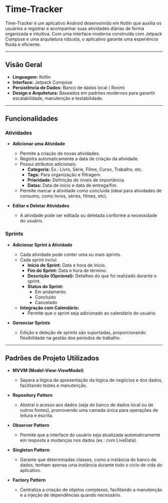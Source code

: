 # Time-Tracker

Time-Tracker é um aplicativo Android desenvolvido em Kotlin que auxilia os usuários a registrar e acompanhar suas atividades diárias de forma organizada e intuitiva. Com uma interface moderna construída com Jetpack Compose e uma arquitetura robusta, o aplicativo garante uma experiência fluida e eficiente.

---

## Visão Geral

- **Linguagem:** Kotlin
- **Interface:** Jetpack Compose
- **Persistência de Dados:** Banco de dados local ( Room)
- **Design e Arquitetura:** Baseados em padrões modernos para garantir escalabilidade, manutenção e testabilidade.

---

## Funcionalidades

### Atividades

- **Adicionar uma Atividade**
  - Permite a criação de novas atividades.
  - Registra automaticamente a data de criação da atividade.
  - Possui atributos adicionais:
    - **Categoria:** Ex.: Livro, Série, Filme, Curso, Trabalho, etc.
    - **Tags:** Para organização e filtragem.
    - **Prioridade:** Definição de níveis de importância.
    - **Datas:** Data de início e data de entrega/fim.
  - Permite marcar a atividade como concluída (ideal para atividades de consumo, como livros, séries, filmes, etc).

- **Editar e Deletar Atividades**
  - A atividade pode ser editada ou deletada conforme a necessidade do usuário.

### Sprints

- **Adicionar Sprint à Atividade**
  - Cada atividade pode conter uma ou mais sprints.
  - Cada sprint inclui:
    - **Início do Sprint:** Data e hora de início.
    - **Fim do Sprint:** Data e hora de término.
    - **Descrição (Opcional):** Detalhes do que foi realizado durante o sprint.
    - **Status do Sprint:**
      - Em andamento
      - Concluído
      - Cancelado
  - **Integração com Calendário:**
    - Permite que o sprint seja adicionado ao calendário do usuário.

- **Gerenciar Sprints**
  - Edição e deleção de sprints são suportadas, proporcionando flexibilidade na gestão dos períodos de trabalho.

---

## Padrões de Projeto Utilizados

- **MVVM (Model-View-ViewModel)**
  - Separa a lógica de apresentação da lógica de negócios e dos dados, facilitando testes e manutenção.

- **Repository Pattern**
  - Abstrai o acesso aos dados (seja do banco de dados local ou de outros fontes), promovendo uma camada única para operações de leitura e escrita.

- **Observer Pattern**
  - Permite que a interface do usuário seja atualizada automaticamente em resposta a mudanças nos dados (ex.: com LiveData).

- **Singleton Pattern**
  - Garante que determinadas classes, como a instância do banco de dados, tenham apenas uma instância durante todo o ciclo de vida do aplicativo.

- **Factory Pattern**
  - Centraliza a criação de objetos complexos, facilitando a manutenção e a injeção de dependências quando necessário.
